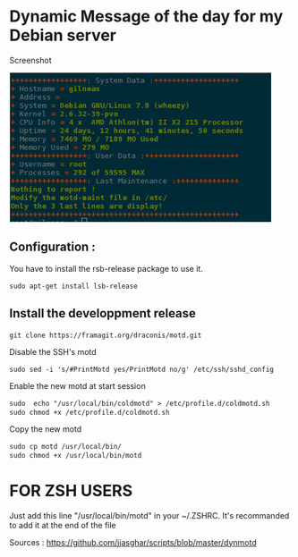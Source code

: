 # Dynamic Message of the day for my Debian server

Screenshot

![logo](/screen_shot.jpg "Screenshot_blank")

## Configuration :

 You have to install the rsb-release package to use it.

 ```
 sudo apt-get install lsb-release
 ```

## Install the developpment release

```
git clone https://framagit.org/draconis/motd.git
```

Disable the SSH's motd

```
sudo sed -i 's/#PrintMotd yes/PrintMotd no/g' /etc/ssh/sshd_config
```

Enable the new motd at start session

```
sudo  echo "/usr/local/bin/coldmotd" > /etc/profile.d/coldmotd.sh
sudo chmod +x /etc/profile.d/coldmotd.sh
```

Copy the new motd

```
sudo cp motd /usr/local/bin/
sudo chmod +x /usr/local/bin/motd
```
# FOR ZSH USERS

Just add this line "/usr/local/bin/motd" in your ~/.ZSHRC. It's recommanded to add it at the end of the file



Sources : https://github.com/jjasghar/scripts/blob/master/dynmotd

